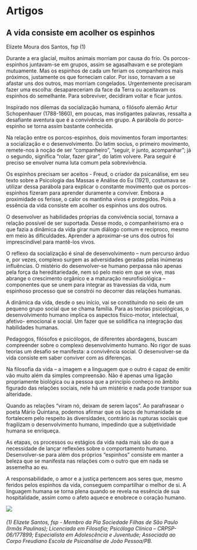 # Artigos

## A vida consiste em acolher os espinhos

Elizete Moura dos Santos, fsp (1)
 
Durante a era glacial, muitos animais morriam por causa do frio. Os porcos-espinhos juntavam-se em grupos, assim se agasalhavam e se protegiam mutuamente. Mas os espinhos de cada um feriam os companheiros mais próximos, justamente os que forneciam calor. Por isso, tornavam a se afastar uns dos outros, mas morriam congelados. Urgentemente precisaram fazer uma escolha: desapareceriam da face da Terra ou aceitavam os espinhos do semelhante. Para sobreviver, decidiram voltar e ficar juntos.

Inspirado nos dilemas da socialização humana, o filósofo alemão Artur Schopenhauer (1788-1860), em poucas, mas instigantes palavras, ressalta a desafiante aventura que é a convivência em grupo. A parábola do porco- espinho se torna assim bastante conhecida.

Na relação entre os porcos-espinhos, dois movimentos foram importantes: a socialização e o desenvolvimento. Do latim socius, o primeiro movimento, remete-nos à noção de ser “companheiro”, “seguir, ir junto, acompanhar”; já o segundo, significa “rolar, fazer girar”, do latim volvere. Para seguir é preciso se envolver numa luta comum pela sobrevivência.

Os espinhos precisam ser aceitos - Freud, o criador da psicanálise, em seu texto sobre a Psicologia das Massas e Análise do Eu (1921), costumava se utilizar dessa parábola para explicar o constante movimento que os porcos-espinhos fizeram para aprender duramente a conviver. Embora a proximidade os ferisse, o calor os mantinha vivos e protegidos. Pois a essência da vida consiste em acolher os espinhos uns dos outros.

O desenvolver as habilidades próprias da convivência social, tornava a relação possível de ser suportada. Desse modo, o companheirismo era o que fazia a dinâmica da vida girar num diálogo comum e recíproco, mesmo em meio às dificuldades. Aprender a aproximar-se uns dos outros foi imprescindível para mantê-los vivos.

O reflexo da socialização é sinal de desenvolvimento – num percurso árduo e, por vezes, complexo surgem as adversidades geradas pelas inúmeras influências. O mistério do desenvolver-se humano perpassa não apenas pela força da hereditariedade, nem só pelo meio em que se vive, mas abrange o crescimento orgânico e a maturação neurofisiológica – componentes que se unem para integrar as travessias da vida, num espinhoso processo que se constrói no decorrer das relações humanas.

A dinâmica da vida, desde o seu início, vai se constituindo no seio de um pequeno grupo social que se chama família. Para as teorias psicológicas, o desenvolvimento humano implica os aspectos físico-motor, intelectual, afetivo- emocional e social. Um fazer que se solidifica na integração das habilidades humanas.

Pedagogos, filósofos e psicólogos, de diferentes abordagens, buscam compreender sobre o complexo desenvolvimento humano. No rigor de suas teorias um desafio se manifesta: a convivência social. O desenvolver-se da vida consiste em saber conviver com as diferenças.

Na filosofia da vida – a imagem e a linguagem que o outro é capaz de emitir vão muito além da simples compreensão. Não é apenas uma ligação propriamente biológica ou a pessoa que a princípio conheço no âmbito figurado das relações sociais, nele há um mistério e nada pode transpor sua alteridade.

Quando as relações “viram nó, deixam de serem laços”. Ao parafrasear o poeta Mário Quintana, podemos afirmar que os laços de humanidade se fortalecem pelo respeito às diversidades, contrário às rupturas sociais que fragilizam o desenvolvimento humano, impedindo que a subjetividade humana se enriqueça.
 
As etapas, os processos ou estágios da vida nada mais são do que a necessidade de lançar reflexões sobre o comportamento humano. Desenvolver-se para além dos próprios “espinhos” consiste em manter a beleza que se manifesta nas relações com o outro que em nada se assemelha ao eu.

A responsabilidade, o amor e a justiça pertencem aos seres que, mesmo feridos pelos espinhos da vida, conseguem compartilhar o melhor de si. A linguagem humana se torna plena quando se revela na essência de sua hospitalidade, assim como o afeto aquece e enobrece o coração humano.

![](https://github.com/institutoacolher/site/blob/master/img/elizete-2022-05-20.png) 
###### (1) Elizete Santos, fsp - Membro da Pia Sociedade Filhas de São Paulo (Irmãs Paulinas); Licenciada em Filosofia; Psicóloga Clínica – CRPSP-06/177899; Especialista em Adolescência e Juventude; Associada ao Corpo Freudiano Escola de Psicanálise de João Pessoa/PB.


